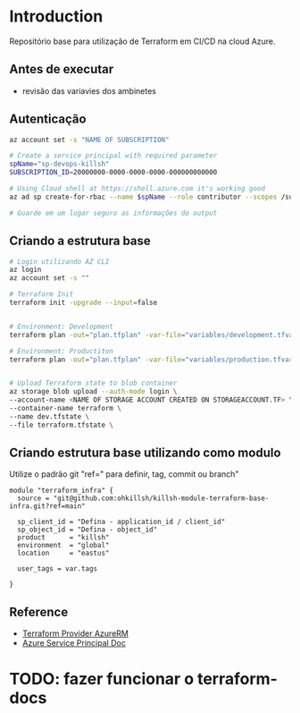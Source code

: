 # Introduction

Repositório base para utilização de Terraform em CI/CD na cloud Azure.

## Antes de executar

* revisão das variavies dos ambinetes

## Autenticação

```bash
az account set -s "NAME OF SUBSCRIPTION"
```

```bash
# Create a service principal with required parameter
spName="sp-devops-killsh"
SUBSCRIPTION_ID=20000000-0000-0000-0000-000000000000

# Using Cloud shell at https://shell.azure.com it's working good
az ad sp create-for-rbac --name $spName --role contributor --scopes /subscriptions/$SUBSCRIPTION_ID

# Guarde em um lugar seguro as informações do output
```

## Criando a estrutura base

```bash
# Login utilizando AZ CLI
az login 
az account set -s ""

# Terraform Init
terraform init -upgrade --input=false 


# Environment: Development
terraform plan -out="plan.tfplan" -var-file="variables/development.tfvars" -var sp_client_secret="00000000-1111-2222-3333-00000000"

# Environment: Productiton
terraform plan -out="plan.tfplan" -var-file="variables/production.tfvars"


# Upload Terraform state to blob container
az storage blob upload --auth-mode login \
--account-name <NAME OF STORAGE ACCOUNT CREATED ON STORAGEACCOUNT.TF> \
--container-name terraform \
--name dev.tfstate \
--file terraform.tfstate \
```

## Criando estrutura base utilizando como modulo

Utilize o padrão git "ref=" para definir, tag, commit ou branch"

```hcl
module "terraform_infra" {
  source = "git@github.com:ohkillsh/killsh-module-terraform-base-infra.git?ref=main"

  sp_client_id = "Defina - application_id / client_id"
  sp_object_id = "Defina - object_id"
  product      = "killsh"
  environment  = "global"
  location     = "eastus"

  user_tags = var.tags

}

```

## Reference

* [Terraform Provider AzureRM](https://registry.terraform.io/providers/hashicorp/azurerm/latest/docs)
* [Azure Service Principal Doc](https://learn.microsoft.com/en-us/cli/azure/create-an-azure-service-principal-azure-cli)


# TODO: fazer funcionar o terraform-docs